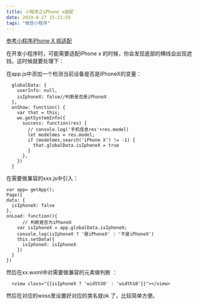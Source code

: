 ```yaml
---
title: 小程序之iPhone x适配
date: 2019-8-27 15:21:55
tags: "微信小程序"
---
```


[参考小程序iPhone X 视适配](https://www.imooc.com/article/details/id/33529)

在开发小程序时，可能需要适配iPhone x 的时候，你会发现底部的横线会出现遮挡，这时候就要处理下：

在app.js中添加一个检测当前设备是否是iPhoneX的变量：
```
  globalData: {
    userInfo: null,
    isIphoneX: false//判断是否是iPhoneX
  },
  onShow: function() {
    var that = this;
    wx.getSystemInfo({
      success: function(res) {
        // console.log('手机信息res'+res.model)  
        let modelmes = res.model;
        if (modelmes.search('iPhone X') != -1) {
          that.globalData.isIphoneX = true
        }
      },
    })
  }
```
在需要做兼容的xxx.js中引入：
```
var app= getApp();
Page({
data: {
  isIphoneX: false
},
onLoad: function(){
      // 判断是否为iPhoneX
    var isIphoneX = app.globalData.isIphoneX;
    console.log(isIphoneX ? '是iPhoneX' : '不是iPhoneX')
    this.setData({
      isIphoneX: isIphoneX
    })
  }
})
```
然后在xx.wxml中对需要做兼容的元素做判断 ：
```
  <view class="{{isIphoneX ? 'width30' : 'width10'}}"></view>
```
然后在对应的wxss里设置好对应的类名就ok 了，比较简单方便。